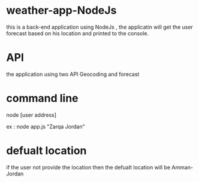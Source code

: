 # weather-app-NodeJs

this is a back-end application using NodeJs , the applicatin will get the user forecast based on his location and printed to the console.

# API

the application using two API Geocoding and forecast

# command line 

node [user address]

ex : node app.js "Zarqa Jordan"

# defualt location 

if the user not provide the location then the defualt location will be Amman-Jordan 
